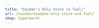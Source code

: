 ```yaml
---
title: "Soudan's Only Store (& fuel)"
url: /soudan/soudans-only-store-und-fuel/
shop: Supermarkt
---
```

